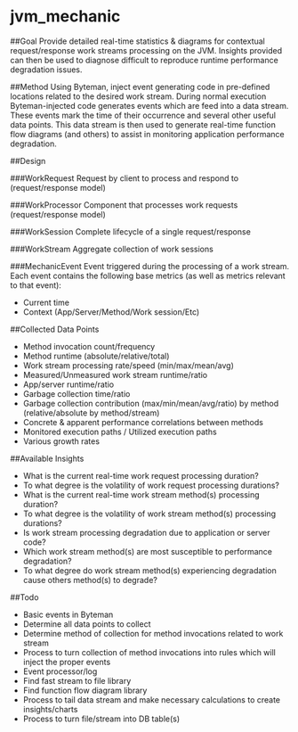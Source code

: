 # jvm_mechanic

##Goal
Provide detailed real-time statistics & diagrams for contextual request/response work streams processing on the JVM. Insights provided can then be used to diagnose difficult to reproduce runtime performance degradation issues.

##Method
Using Byteman, inject event generating code in pre-defined locations related to the desired work stream. During normal execution Byteman-injected code generates events which are feed into a data stream. These events mark the time of their occurrence and several other useful data points. This data stream is then used to generate real-time function flow diagrams (and others) to assist in monitoring application performance degradation.

##Design

###WorkRequest
Request by client to process and respond to (request/response model)

###WorkProcessor
Component that processes work requests (request/response model)

###WorkSession
Complete lifecycle of a single request/response

###WorkStream
Aggregate collection of work sessions

###MechanicEvent
Event triggered during the processing of a work stream. Each event contains the following base metrics (as well as metrics relevant to that event):
 - Current time
 - Context (App/Server/Method/Work session/Etc)

##Collected Data Points
 - Method invocation count/frequency
 - Method runtime (absolute/relative/total)
 - Work stream processing rate/speed (min/max/mean/avg)
 - Measured/Unmeasured work stream runtime/ratio
 - App/server runtime/ratio
 - Garbage collection time/ratio
 - Garbage collection contribution (max/min/mean/avg/ratio) by method (relative/absolute by method/stream)
 - Concrete & apparent performance correlations between methods
 - Monitored execution paths / Utilized execution paths
 - Various growth rates

##Available Insights
 - What is the current real-time work request processing duration?
 - To what degree is the volatility of work request processing durations?
 - What is the current real-time work stream method(s) processing duration?
 - To what degree is the volatility of work stream method(s) processing durations?
 - Is work stream processing degradation due to application or server code?
 - Which work stream method(s) are most susceptible to performance degradation?
 - To what degree do work stream method(s) experiencing degradation cause others method(s) to degrade?

##Todo
 - Basic events in Byteman
 - Determine all data points to collect
 - Determine method of collection for method invocations related to work stream
 - Process to turn collection of method invocations into rules which will inject the proper events
 - Event processor/log
 - Find fast stream to file library
 - Find function flow diagram library
 - Process to tail data stream and make necessary calculations to create insights/charts
 - Process to turn file/stream into DB table(s)
